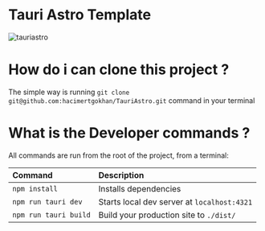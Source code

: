 # Tauri Astro Template
![tauriastro](https://github.com/hacimertgokhan/AstroTauri/assets/64479768/3e3fefc6-8833-44a1-8e8c-e572d8da5c9e)

# How do i can clone this project ?
The simple way is running ```git clone git@github.com:hacimertgokhan/TauriAstro.git``` command in your terminal

# What is the Developer commands ?
All commands are run from the root of the project, from a terminal:

| Command                   | Description                                           |
| :------------------------ | :----------------------------------------------- |
| `npm install`             | Installs dependencies                            |
| `npm run tauri dev`             | Starts local dev server at `localhost:4321`      |
| `npm run tauri build`           | Build your production site to `./dist/`          |

